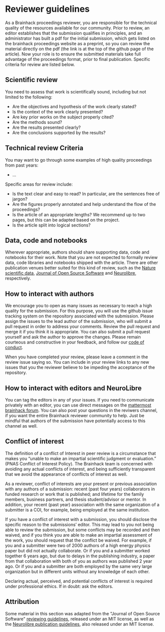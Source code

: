 # Reviewer guidelines
As a Brainhack proceedings reviewer, you are responsible for the technical quality of the resources available for our community. Prior to review, an editor establishes that the submission qualifies in principles, and an administrator has built a pdf for the initial submission, which gets listed on the brainhack proceedings website as a preprint, so you can review the material directly on the pdf (the link is at the top of the github page of the article). Now your role is to ensure the submitted materials take full advantage of the proceedings format, prior to final publication. Specific criteria for review are listed below.

## Scientific review
You need to assess that work is scientifically sound, including but not limited to the following:
 * Are the objectives and hypothesis of the work clearly stated?
 * Is the context of the work clearly presented?
 * Are key prior works on the subject properly cited?
 * Are the methods sound?
 * Are the results presented clearly?
 * Are the conclusions supported by the results?

## Technical review Criteria
You may want to go through some examples of high quality proceedings from past years:
 * ...

Specific areas for review include:
 * Is the text clear and easy to read? In particular, are the sentences free of jargon?
 * Are the figures properly annotated and help understand the flow of the proceedings?
 * Is the article of an appropriate lengths? We recommend up to two pages, but this can be adapted based on the project.
 * Is the article split into logical sections?

## Data, code and notebooks
Wherever appropriate, authors should share supporting data, code and notebooks for their work. Note that you are not expected to formally review data, code libraries and notebooks shipped with the article. There are other publication venues better suited for this kind of review, such as the [Nature scientific data](https://www.nature.com/sdata/), [Journal of Open Source Software](https://joss.theoj.org/) and [Neurolibre](https://neurolibre.com), respectively.

## How to interact with authors
We encourage you to open as many issues as necessary to reach a high quality for the submission. For this purpose, you will use the github issue tracking system on the repository associated with the submission.  Please assign the issues to the lead author of the submission, who will submit a pull request in order to address your comments. Review the pull request and merge it if you think it is appropriate. You can also submit a pull request yourself and ask the author to approve the changes. Please remain courteous and constructive in your feedback, and follow our [code of conduct](COC.md).

When you have completed your review, please leave a comment in the review issue saying so. You can include in your review links to any new issues that you the reviewer believe to be impeding the acceptance of the repository.

## How to interact with editors and NeuroLibre
You can tag the editors in any of your issues. If you need to communicate privately with an editor, you can use direct messages on the [mattermost brainhack forum](https://mattermost.brainhack.org). You can also post your questions in the reviwers channel, if you want the entire Brainhack reviewer community to help. Just be mindful that authors of the submission have potentially access to this channel as well.

## Conflict of interest
The definition of a conflict of Interest in peer review is a circumstance that makes you “unable to make an impartial scientific judgment or evaluation.” (PNAS Conflict of Interest Policy). The Brainhack team is concerned with avoiding any actual conflicts of interest, and being sufficiently transparent that we avoid the appearance of conflicts of interest as well.

As a reviewer, conflict of interests are your present or previous association with any authors of a submission: recent (past four years) collaborators in funded research or work that is published; and lifetime for the family members, business partners, and thesis student/advisor or mentor. In addition, your recent (past year) association with the same organization of a submitter is a COI, for example, being employed at the same institution.

If you have a conflict of interest with a submission, you should disclose the specific reason to the submissions’ editor. This may lead to you not being able to review the submission, but some conflicts may be recorded and then waived, and if you think you are able to make an impartial assessment of the work, you should request that the conflict be waived. For example, if you and a submitter were two of 2000 authors of a high energy physics paper but did not actually collaborate. Or if you and a submitter worked together 6 years ago, but due to delays in the publishing industry, a paper from that collaboration with both of you as authors was published 2 year ago. Or if you and a submitter are both employed by the same very large organization but in different units without any knowledge of each other.

Declaring actual, perceived, and potential conflicts of interest is required under professional ethics. If in doubt: ask the editors.

## Attribution
Some material in this section was adapted from the "Journal of Open Source Software" [reviewing guidelines](https://github.com/openjournals/joss/blob/master/docs/reviewer_guidelines.md), released under an MIT license, as well as the [Neurolibre publication guidelines](https://docs.neurolibre.com/en/latest/), also released under an MIT license.
